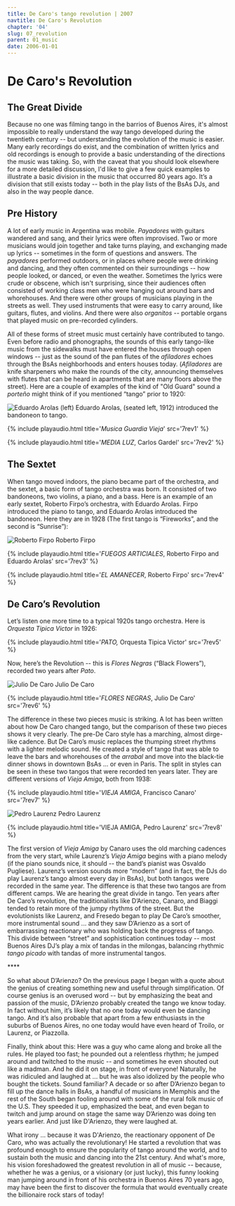 ```yaml
---
title: De Caro's tango revolution | 2007
navtitle: De Caro's Revolution
chapter: '04'
slug: 07_revolution
parent: 01_music
date: 2006-01-01
---
```

# De Caro's Revolution
## The Great Divide

Because no one was filming tango in the barrios of Buenos Aires, it's almost impossible to really understand the way tango developed during the twentieth century -- but understanding the evolution of the music is easier.
Many early recordings do exist, and the combination of written lyrics and old recordings is enough to provide a basic understanding of the directions the music was taking.
So, with the caveat that you should look elsewhere for a more detailed discussion, I'd like to give a few quick examples to illustrate a basic division in the music that occurred 80 years ago.
It’s a division that still exists today -- both in the play lists of the BsAs DJs, and also in the way people dance.

## Pre History

A lot of early music in Argentina was mobile.
_Payadores_ with guitars wandered and sang, and their lyrics were often improvised.
Two or more musicians would join together and take turns playing, and exchanging made up lyrics -- sometimes in the form of questions and answers.
The _payadores_ performed outdoors, or in places where people were drinking and dancing, and they often commented on their surroundings -- how people looked, or danced, or even the weather.
Sometimes the lyrics were crude or obscene, which isn't surprising, since their audiences often consisted of working class men who were hanging out around bars and whorehouses.
And there were other groups of musicians playing in the streets as well.
They used instruments that were easy to carry around, like guitars, flutes, and violins.
And there were also _organitos_ -- portable organs that played music on pre-recorded cylinders.

All of these forms of street music must certainly have contributed to tango.
Even before radio and phonographs, the sounds of this early tango-like music from the sidewalks must have entered the houses through open windows --
just as the sound of the pan flutes of the _afiladores_ echoes through the BsAs neighborhoods and enters houses today.
(_Afiladores_ are knife sharpeners who make the rounds of the city, announcing themselves with flutes that can be heard in apartments that are many floors above the street).
Here are a couple of examples of the kind of "Old Guard" sound a _porteño_ might think of if you mentioned “tango” prior to 1920:

![Eduardo Arolas (left)](/4_pics/7revolution/image008.jpg)
Eduardo Arolas, (seated left, 1912) introduced the bandoneon to tango.

{% include playaudio.html
title='_Musica Guardia Vieja_'
src='7rev1' %}

{% include playaudio.html
title='_MEDIA LUZ_, Carlos Gardel'
src='7rev2' %}

## The Sextet

When tango moved indoors, the piano became part of the orchestra, and the sextet, a basic form of tango orchestra was born.
It consisted of two bandoneons, two violins, a piano, and a bass. Here is an example of an early sextet, Roberto Firpo’s orchestra, with Eduardo Arolas. Firpo introduced the piano to tango, and Eduardo Arolas introduced the bandoneon.
Here they are in 1928 (The first tango is “Fireworks”, and the second is “Sunrise”):

![Roberto Firpo](/4_pics/7revolution/image009.jpg)
Roberto Firpo

{% include playaudio.html
title='_FUEGOS ARTICIALES_, Roberto Firpo and Eduardo Arolas'
src='7rev3' %}

{% include playaudio.html
title='_EL AMANECER_, Roberto Firpo'
src='7rev4' %}

## De Caro’s Revolution

Let’s listen one more time to a typical 1920s tango orchestra. Here is _Orquesta Tipica Victor_ in 1926:

{% include playaudio.html
title='_PATO,_ Orquesta Tipica Victor'
src='7rev5' %}

Now, here’s the Revolution -- this is _Flores Negras_ (“Black Flowers”), recorded two years after _Pato_.

![Julio De Caro](/4_pics/7revolution/image010.jpg)
Julio De Caro


{% include playaudio.html
title='_FLORES NEGRAS_, Julio De Caro'
src='7rev6' %}

The difference in these two pieces music is striking.
A lot has been written about how De Caro changed tango, but the comparison of these two pieces shows it very clearly.
The pre-De Caro style has a marching, almost dirge-like cadence.
But De Caro’s music replaces the thumping street rhythms with a lighter melodic sound. He created a style of tango that was able to leave the bars and whorehouses of the _arrabal_ and move into the black-tie dinner shows in downtown BsAs ... or even in Paris.
The split in styles can be seen in these two tangos that were recorded ten years later.
They are different versions of _Vieja Amiga_, both from 1938:


{% include playaudio.html
title='_VIEJA AMIGA_, Francisco Canaro'
src='7rev7' %}

![Pedro Laurenz](/4_pics/7revolution/image007.jpg)
Pedro Laurenz

{% include playaudio.html
title='VIEJA AMIGA, Pedro Laurenz'
src='7rev8' %}

The first version of _Vieja Amiga_ by Canaro uses the old marching cadences from the very start, while Laurenz’s _Vieja Amiga_ begins with a piano melody
(if the piano sounds nice, it should -- the band’s pianist was Osvaldo Pugliese).
Laurenz’s version sounds more “modern” (and in fact, the DJs do play Laurenz’s tango almost every day in BsAs), but both tangos were recorded in the same year.
The difference is that these two tangos are from different camps.
We are hearing the great divide in tango. Ten years after De Caro’s revolution, the traditionalists like D’Arienzo, Canaro, and Biaggi tended to retain more of the jumpy rhythms of the street.
But the evolutionists like Laurenz, and Fresedo began to play De Caro’s smoother, more instrumental sound ...
and they saw D’Arienzo as a sort of embarrassing reactionary who was holding back the progress of tango.
This divide between “street” and sophistication continues today --
most Buenos Aires DJ’s play a mix of tandas in the milongas, balancing rhythmic _tango picado_ with tandas of more instrumental tangos.

\*\*\*\*

So what about D’Arienzo? On the previous page I began with a quote about the genius of creating something new and useful through simplification.
Of course genius is an overused word -- but by emphasizing the beat and passion of the music, D’Arienzo probably created the tango we know today.
In fact without him, it’s likely that no one today would even be dancing tango.
And it’s also probable that apart from a few enthusiasts in the suburbs of Buenos Aires, no one today would have even heard of Troilo, or Laurenz, or Piazzolla.

Finally, think about this: Here was a guy who came along and broke all the rules.
He played too fast; he pounded out a relentless rhythm; he jumped around and twitched to the music --
and sometimes he even shouted out like a madman.
And he did it on stage, in front of everyone! Naturally, he was ridiculed and laughed at ...
but he was also idolized by the people who bought the tickets.
Sound familiar? A decade or so after D’Arienzo began to fill up the dance halls in BsAs, a handful of musicians in Memphis and the rest of the South began fooling around with some of the rural folk music of the U.S.
They speeded it up, emphasized the beat, and even began to twitch and jump around on stage the same way D’Arienzo was doing ten years earlier.
And just like D'Arienzo, they were laughed at.

What irony ...
because it was D'Arienzo, the reactionary opponent of De Caro, who was actually the revolutionary!
He started a revolution that was profound enough to ensure the popularity of tango around the world, and to sustain both the music and dancing into the 21st century.
And what's more, his vision foreshadowed the greatest revolution in all of music --
because, whether he was a genius, or a visionary (or just lucky), this funny looking man jumping around in front of his orchestra in Buenos Aires 70 years ago, may have been the first to discover the formula that would eventually create the billionaire rock stars of today!
